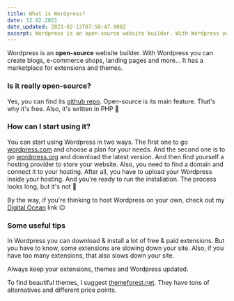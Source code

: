 ```yaml
---
title: What is Wordpress?
date: 12.02.2021
date_updated: 2021-02-12T07:58:47.000Z
excerpt: Wordpress is an open-source website builder. With Wordpress you can create blogs, e-commerce shops, landing pages and more...
---
```


Wordpress is an **open-source** website builder. With Wordpress you can create blogs, e-commerce shops, landing pages and more... It has a marketplace for extensions and themes.

### Is it really open-source?

Yes, you can find its [github repo](https://github.com/WordPress/WordPress). Open-source is its main feature. That's why it's free. Also, it's written in PHP 🐘

### How can I start using it?

You can start using Wordpress in two ways. The first one to go [wordpress.com](https://wordpress.com/) and choose a plan for your needs. And the second one is to go [wordpress.org](https://wordpress.org/download/) and download the latest version. And then find yourself a hosting provider to store your website. Also, you need to find a domain and connect it to your hosting. After all, you have to upload your Wordpress inside your hosting. And you're ready to run the installation. The process looks long, but it's not 🙂

By the way, if you're thinking to host Wordpress on your own, check out my [Digital Ocean](https://m.do.co/c/217fc00c5e4d) link 😉

### Some useful tips

In Wordpress you can download & install a lot of free & paid extensions. But you have to know, some extensions are slowing down your site. Also, if you have too many extensions, that also slows down your site.

Always keep your extensions, themes and Wordpress updated.

To find beautiful themes, I suggest [themeforest.net](https://themeforest.net/). They have tons of alternatives and different price points.
